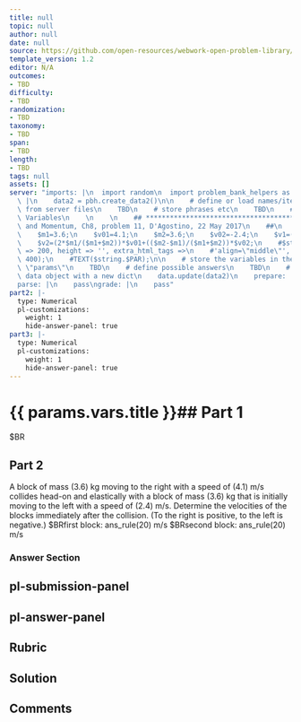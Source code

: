 ```yaml
---
title: null
topic: null
author: null
date: null
source: https://github.com/open-resources/webwork-open-problem-library/tree/master/Contrib/BrockPhysics/College_Physics_Urone/8.Linear_Momentum_and_Collisions/ch8-11.pg
template_version: 1.2
editor: N/A
outcomes:
- TBD
difficulty:
- TBD
randomization:
- TBD
taxonomy:
- TBD
span:
- TBD
length:
- TBD
tags: null
assets: []
server: "imports: |\n  import random\n  import problem_bank_helpers as pbh\ngenerate:\
  \ |\n    data2 = pbh.create_data2()\n\n    # define or load names/items/objects\
  \ from server files\n    TBD\n    # store phrases etc\n    TBD\n    # Randomize\
  \ Variables\n    \n    \n    ## **************************************\n    ## Impulse\
  \ and Momentum, Ch8, problem 11, D'Agostino, 22 May 2017\n    ##\n    ## **************************************\n\
  \    $m1=3.6;\n    $v01=4.1;\n    $m2=3.6;\n    $v02=-2.4;\n    $v1=(($m1-$m2)/($m1+$m2))*$v01+(2*$m2/($m1+$m2))*$v02;\n\
  \    $v2=(2*$m1/($m1+$m2))*$v01+(($m2-$m1)/($m1+$m2))*$v02;\n    #$string = image('k_q1.png',width\
  \ => 200, height => '', extra_html_tags =>\n    #'align=\"middle\"', tex_size =>\
  \ 400);\n    #TEXT($string.$PAR);\n\n    # store the variables in the dictionary\
  \ \"params\"\n    TBD\n    # define possible answers\n    TBD\n    # Update the\
  \ data object with a new dict\n    data.update(data2)\n    prepare: |\n    pass\n\
  parse: |\n    pass\ngrade: |\n    pass"
part2: |-
  type: Numerical
  pl-customizations:
    weight: 1
    hide-answer-panel: true
part3: |-
  type: Numerical
  pl-customizations:
    weight: 1
    hide-answer-panel: true
---
```


# {{ params.vars.title }}## Part 1 
$BR 
## Part 2 
A block of mass (3.6) kg moving to the right with a speed of (4.1) m/s collides head-on and elastically with a block of mass (3.6) kg that is initially moving to the left with a speed of (2.4) m/s. Determine the velocities of the blocks immediately after the collision. (To the right is positive, to the left is negative.) $BRfirst block:  ans_rule(20)  m/s  $BRsecond block:  ans_rule(20)  m/s 


### Answer Section 


## pl-submission-panel 


## pl-answer-panel 


## Rubric 


## Solution 


## Comments 



